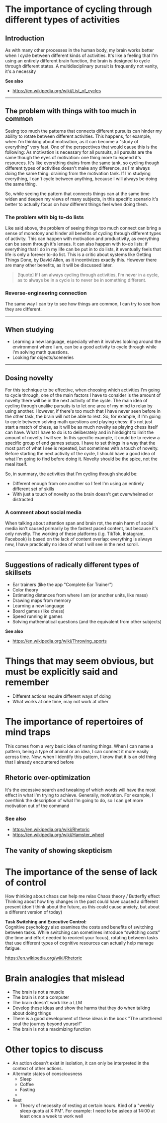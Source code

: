 # The importance of cycling through different types of activities
## Introduction
As with many other processes in the human body, my brain works better when I cycle between different kinds of activities.
It's like a feeling that I'm using an entirely different brain function, the brain is designed to cycle through different states.
A multidisciplinary pursuit is frequently not vanity, it's a necessity

**See also**
- https://en.wikipedia.org/wiki/List_of_cycles
---
## The problem with things with too much in common
Seeing too much the patterns that connects different pursuits can hinder my ability to rotate between different activities.
This happens, for example, when I'm thinking about motivation, as it can become a "study of everything" very fast. One of the perspectives that would cause this is the following:
	As motivation is necessary for all pursuits, all pursuits are the same though the eyes of motivation: one thing more to expend it's resources. It's like everything drains from the same tank, so cycling though different types of activities doesn't make any difference, as I'm always doing the same thing: draining from the motivation tank.
If I'm studying everything, I can't cycle between anything, because I will always be doing the same thing.

So, while seeing the pattern that connects things can at the same time widen and deepen my views of many subjects, in this specific scenario it's better to actually focus on how different things feel when doing them.

### The problem with big to-do lists
Like said above, the problem of seeing things too much connect can bring a sense of monotony and hinder all benefits of cycling through different types of activity. This can happen with motivation and productivity, as everything can be seem through it's lenses.
It can also happen with to-do lists: if everything that I do in my life can be put in to do lists, it eventually feels that life is only a forever to-do list.
This is a critic about systems like Getting Things Done, by David Allen, as it incentivizes exactly this. However there are many other benefits, as it will be discussed later.

>[!quote] If I am always cycling through activities, I'm never in a cycle, as to always be in a cycle is to never be in something different.

### Reverse-engineering connection
The same way I can try to see how things are common, I can try to see how they are different.

---
## When studying
- Learning a new language, especially when it involves looking around the environment where I am, can be a good activity to cycle through while I'm solving math questions.
- Looking far objects/sceneries
---
## Dosing novelty
For this technique to be effective, when choosing which activities I'm going to cycle through, one of the main factors I have to consider is the amount of novelty there will be in the next activity of the cycle.
The main idea of cycling through unalike pursuits is to let one area of my mind to relax by using another. However, if there's too much that I have never seen before in the other task, the brain will not be able to rest.
So, for example, if I'm going to cycle between solving math questions and playing chess: it's not just start a match of chess, as it will be as much novelty as playing chess itself can have. What I have to do is to deliberately and in hindsight to limit the amount of novelty I will see. In this specific example, it could be to review a specific group of end games setups.
I have to set things in a way that the most part of what I see is repeated, but sometimes with a touch of novelty. Before starting the next activity of the cycle, I should have a good idea of what I'm going to find before doing it.
Novelty should be the spice, not the meal itself.

So, in summary, the activities that I'm cycling through should be:
- Different enough from one another so I feel I'm using an entirely different set of skills
- With just a touch of novelty so the brain doesn't get overwhelmed or distracted
### A comment about social media
When talking about attention span and brain rot, the main harm of social media isn't caused primarily by the fastest paced content, but because it's only novelty. The working of these platforms (i.g. TikTok, Instagram, Facebook) is based on the lack of content overlap: everything is always new, I have practically no idea of what I will see in the next scroll.

---
## Suggestions of radically different types of skillsets
- Ear trainers (like the app "Complete Ear Trainer")
- Color theory
- Estimating distances from where I am (or another units, like mass)
- Drawing maps from memory
- Learning a new language
- Board games (like chess)
- Speed running in games
- Solving mathematical questions (and the equivalent from other subjects)

**See also**
- https://en.wikipedia.org/wiki/Throwing_sports


















# Things that may seem obvious, but must be explicitly said and remember
- Different actions require different ways of doing
- What works at one time, may not work at other



# The importance of repertoires of mind traps
This comes from a very basic idea of naming things. When I can name a pattern, being a type of animal or an idea, I can connect it more easily across time. Now, when I identify this pattern, I know that it is an old thing that I already encountered before

## Rhetoric over-optimization
It's the excessive search and tweaking of which words will have the most effect in what I'm trying to achieve. Generally, motivation.
For example, I overthink the description of what I'm going to do, so I can get more motivation out of the command

### See also
- https://en.wikipedia.org/wiki/Rhetoric
- https://en.wikipedia.org/wiki/Hamster_wheel

## The vanity of showing skepticism

















# The importance of the sense of lack of control
How thinking about chaos can help me relax
Chaos theory / Butterfly effect
Thinking about how tiny changes in the past could have caused a different present (don't think about the future, as this could cause anxiety, but about a different version of today)



**Task Switching and Executive Control:**  
Cognitive psychology also examines the costs and benefits of switching between tasks. While switching can sometimes introduce “switching costs” (the time and effort needed to reorient your focus), rotating between tasks that use different types of cognitive resources can actually help manage fatigue.


https://en.wikipedia.org/wiki/Rhetoric


# Brain analogies that mislead
- The brain is not a muscle
- The brain is not a computer
- The brain doesn't work like a LLM
- Develop these ideas and show the harms that they do when talking about doing things
- There is a good development of these ideas in the book "The untethered soul the journey beyond yourself"
- The brain is not a maximizing function



# Other topics to discuss
- An action doesn't exist in isolation, it can only be interpreted in the context of other actions.
- Alternate states of consciousness
	- Sleep
	- Coffee
	- Fasting
	- 
- Rest
	- Theory of necessity of resting at certain hours. Kind of a "weekly sleep quota at X PM". For example: I need to be asleep at 14:00 at least once a week to work well